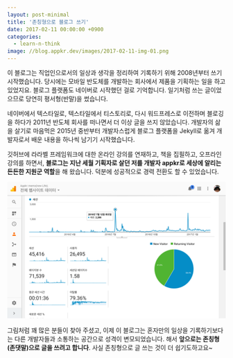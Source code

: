 ```yaml
---
layout: post-minimal
title: '존칭형으로 블로그 쓰기' 
date: 2017-02-11 00:00:00 +0900
categories:
  - learn-n-think
image: //blog.appkr.dev/images/2017-02-11-img-01.png
---
```


이 블로그는 직업인으로서의 일상과 생각을 정리하여 기록하기 위해 2008년부터 쓰기 시작했습니다. 당시에는 모바일 반도체를 개발하는 회사에서 제품을 기획하는 일을 하고 있었지요. 블로그 플랫폼도 네이버로 시작했던 걸로 기억합니다. 일기처럼 쓰는 글이었으므로 당연히 평서형(반말)을 썼습니다.

네이버에서 텍스타일로, 텍스타일에서 티스토리로, 다시 워드프레스로 이전하며 블로깅을 하다가 2011년 반도체 회사를 떠나면서 더 이상 글을 쓰지 않았습니다. 개발자의 삶을 살기로 마음먹은 2015년 중반부터 개발자스럽게 블로그 플랫폼을 Jekyll로 옮겨 개발자로서 배운 내용을 하나씩 남기기 시작했습니다.
 
깃허브에 라라벨 프레임워크에 대한 온라인 강의를 연재하고, 책을 집필하고, 오프라인 강의를 하면서, **블로그는 지난 세월 기획자로 살던 저를 개발자 appkr로 세상에 알리는 든든한 지원군 역할**을 해 왔습니다. 덕분에 성공적으로 경력 전환도 할 수 있었습니다.

[![블로그 방문자 추이](/images/2017-02-11-img-01.png)](/images/2017-02-11-img-01.png)

그림처럼 꽤 많은 분들이 찾아 주셨고, 이제 이 블로그는 혼자만의 일상을 기록하기보다는 다른 개발자들과 소통하는 공간으로 성격이 변모되었습니다. 해서 **앞으로는 존칭형(존댓말)으로 글을 쓰려고 합니다**. 사실 존칭형으로 글 쓰는 것이 더 쉽기도하고요~    
